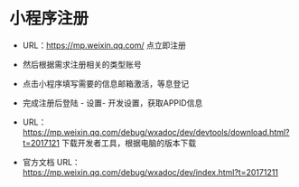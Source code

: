 # 小程序注册
- URL：https://mp.weixin.qq.com/  点立即注册

- 然后根据需求注册相关的类型账号

- 点击小程序填写需要的信息邮箱激活，等息登记

- 完成注册后登陆 - 设置- 开发设置，获取APPID信息

- URL：https://mp.weixin.qq.com/debug/wxadoc/dev/devtools/download.html?t=2017121
下载开发者工具，根据电脑的版本下载

- 官方文档 URL：https://mp.weixin.qq.com/debug/wxadoc/dev/index.html?t=20171211